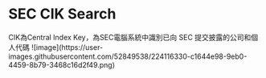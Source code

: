 <h1>SEC CIK Search</h1>
CIK為Central Index Key，為SEC電腦系統中識別已向 SEC 提交披露的公司和個人代碼
![image](https://user-images.githubusercontent.com/52849538/224116330-c1644e98-9eb0-4459-8b79-3468c16d2f49.png)
